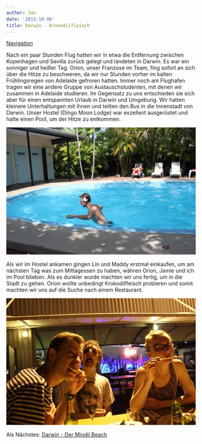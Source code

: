 ```yaml
---
author: Jan
date: '2013-10-06'
title: Darwin - Krokodilfleisch
---
```


[Navigation](/posts/30-der-stuart-highway/)

Nach ein paar Stunden Flug hatten wir in etwa die Entfernung zwischen 
Kopenhagen und Sevilla zurück gelegt und landeten in Darwin. Es war ein 
sonniger und heißer Tag. Orion, unser Franzose im Team, fing sofort an sich
über die Hitze zu beschweren, da wir nur Stunden vorher im kalten
Frühlingsregen von Adelaide gefroren hatten. Immer noch am Flughafen tragen wir
eine andere Gruppe von Austauschstudenten, mit denen wir zusammen in Adelaide
studieren. Im Gegensatz zu uns entschieden sie sich aber für einen entspannten
Urlaub in Darwin und Umgebung. Wir hatten kleinere Unterhaltungen mit ihnen und
teilten den Bus in die Innenstadt von Darwin. Unser Hostel (Dingo Moon Lodge)
war exzellent ausgerüstet und hatte einen Pool, um der Hitze zu entkommen.

![Image](./images/orion.jpg)

Als wir im Hostel ankamen gingen Lin und Maddy erstmal einkaufen, um am
nächsten Tag was zum Mittagessen zu haben, währen Orion, Jamie und ich im Pool
blieben. Als es dunkler wurde machten wir uns fertig, um in die Stadt zu gehen.
Orion wollte unbedingt Krokodilfleisch probieren und somit machten wir uns auf
die Suche nach einem Restaurant.

![Image](./images/crocodile.jpg)

Als Nächstes: [Darwin - Der Mindil Beach](../day_02)
